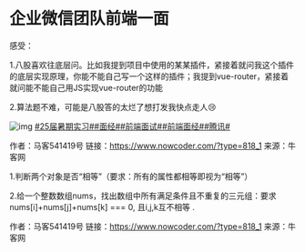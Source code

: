 # 企业微信团队前端一面

感受：

1.八股喜欢往底层问。比如我提到项目中使用的某某插件，紧接着就问我这个插件的底层实现原理，你能不能自己写一个这样的插件；我提到vue-router，紧接着就问能不能自己用JS实现vue-router的功能

2.算法题不难，可能是八股答的太烂了想打发我快点走人😢

![img](D:/%E6%96%87%E4%BB%B6/typora%E5%9B%BE%E7%89%87/discuss_1710491266275.jpeg)
[#25届暑期实习#]()[#面经#]()[#前端面试#]()[#前端面经#]()[#腾讯#]()



作者：马客541419号
链接：https://www.nowcoder.com/?type=818_1
来源：牛客网

1.判断两个对象是否“相等”（要求：所有的属性都相等即视为“相等”） 

2.给一个整数数组nums，找出数组中所有满足条件且不重复的三元组：要求nums[i]+nums[j]+nums[k] === 0, 且i,j,k互不相等 .    

作者：马客541419号
链接：https://www.nowcoder.com/?type=818_1
来源：牛客网